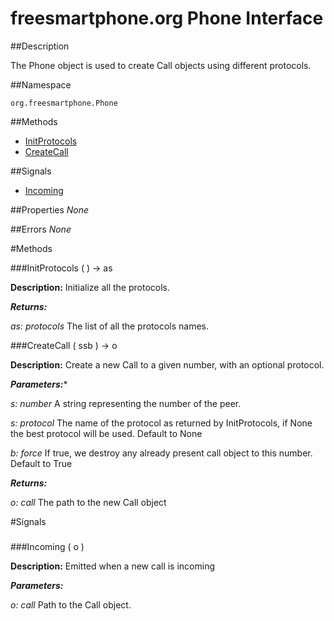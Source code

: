 
# freesmartphone.org Phone Interface
            
##Description


The Phone object is used to create Call objects using different protocols.


##Namespace


```org.freesmartphone.Phone```


##Methods

* [InitProtocols](InitProtocols)
* [CreateCall](CreateCall)


##Signals

* [Incoming](Incoming)


##Properties
*None*

##Errors
*None*

#Methods

###<a name="InitProtocols">InitProtocols</a> ( ) &rarr; as


**Description:** Initialize all the protocols. 

***Returns:***

<i>as: protocols</i>
The list of all the protocols names. 



###<a name="CreateCall">CreateCall</a> ( ssb ) &rarr; o


**Description:** Create a new Call to a given number, with an optional protocol. 

***Parameters:****

<i>s: number</i>
A string representing the number of the peer. 

<i>s: protocol</i>
The name of the protocol as returned by InitProtocols,  if None the best protocol will be used. Default to None 

<i>b: force</i>
If true, we destroy any already present call object to this number. Default to True 


***Returns:***

<i>o: call</i>
The path to the new Call object 



#Signals

###
###<a name="Incoming">Incoming</a> ( o )

**Description:** Emitted when a new call is incoming 

***Parameters:***

<i>o: call</i>
Path to the Call object. 




